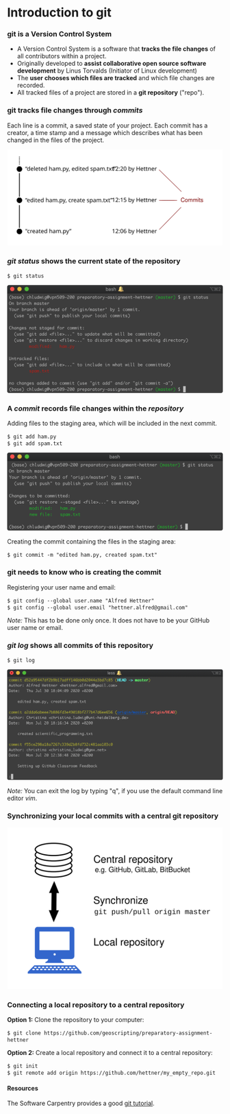# Introduction to git

### git is a Version Control System


* A Version Control System is a software that **tracks the file changes** of all contributors within a project.
* Originally developed to **assist collaborative open source software development** by Linus Torvalds (Initiator of Linux development)
* The **user chooses which files are tracked** and which file changes are recorded.
* All tracked files of a project are stored in a **git repository** ("repo").


### git tracks file changes through *commits*

Each line is a commit, a saved state of your project. Each commit has a creator, a time stamp and a message which describes what has been changed in the files of the project. 

![commits](./img/git_tracking_commits.svg)


### *git status* shows the current state of the repository

```
$ git status
```

![git_status_1](./img/git_status_1.png)


### A *commit* records file changes within the *repository*

Adding files to the staging area, which will be included in the next commit.

```
$ git add ham.py
$ git add spam.txt
```

![git_status_2](./img/git_status_2.png)


Creating the commit containing the files in the staging area:

```
$ git commit -m "edited ham.py, created spam.txt"
```

### git needs to know who is creating the commit

Registering your user name and email:

```
$ git config --global user.name "Alfred Hettner"
$ git config --global user.email "hettner.alfred@gmail.com"
```

*Note:* This has to be done only once. It does not have to be your GitHub user name or email.


### *git log* shows all commits of this repository

```
$ git log
```

![git_log.png](./img/git_log.png)

*Note:* You can exit the log by typing "q", if you use the default command line editor *vim*.


### Synchronizing your local commits with a central git repository

![git_push_pull](./img/git_push_pull_s.svg)


### Connecting a local repository to a central repository

**Option 1:** Clone the repository to your computer:

```
$ git clone https://github.com/geoscripting/preparatory-assignment-hettner
```

**Option 2:** Create a local repository and connect it to a central repository:

```
$ git init
$ git remote add origin https://github.com/hettner/my_empty_repo.git
```

#### Resources

The Software Carpentry provides a good [git tutorial](http://swcarpentry.github.io/git-novice).
